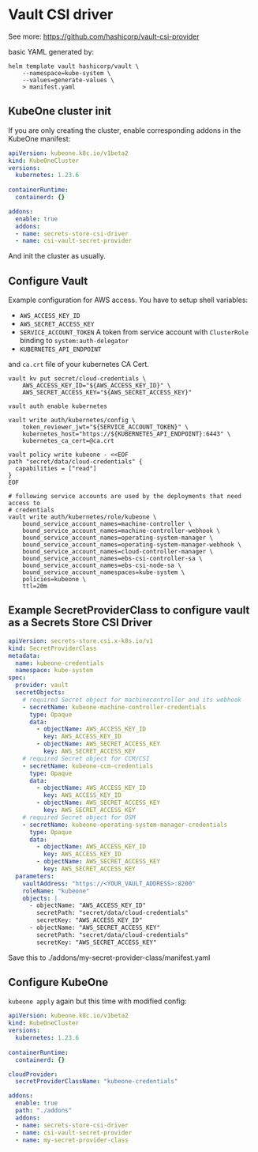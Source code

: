 # Vault CSI driver

See more: https://github.com/hashicorp/vault-csi-provider

basic YAML generated by:

```
helm template vault hashicorp/vault \
    --namespace=kube-system \
    --values=generate-values \
    > manifest.yaml
```

## KubeOne cluster init

If you are only creating the cluster, enable corresponding addons in the KubeOne
manifest:

```yaml
apiVersion: kubeone.k8c.io/v1beta2
kind: KubeOneCluster
versions:
  kubernetes: 1.23.6
    
containerRuntime:
  containerd: {}

addons:
  enable: true
  addons:
  - name: secrets-store-csi-driver
  - name: csi-vault-secret-provider
```

And init the cluster as usually.

## Configure Vault

Example configuration for AWS access.
You have to setup shell variables:
* `AWS_ACCESS_KEY_ID`
* `AWS_SECRET_ACCESS_KEY`
* `SERVICE_ACCOUNT_TOKEN`
  A token from service account with `ClusterRole` binding to `system:auth-delegator`
* `KUBERNETES_API_ENDPOINT`

and `ca.crt` file of your kubernetes CA Cert.

```shell
vault kv put secret/cloud-credentials \
    AWS_ACCESS_KEY_ID="${AWS_ACCESS_KEY_ID}" \
    AWS_SECRET_ACCESS_KEY="${AWS_SECRET_ACCESS_KEY}"

vault auth enable kubernetes

vault write auth/kubernetes/config \
    token_reviewer_jwt="${SERVICE_ACCOUNT_TOKEN}" \
    kubernetes_host="https://${KUBERNETES_API_ENDPOINT}:6443" \
    kubernetes_ca_cert=@ca.crt

vault policy write kubeone - <<EOF
path "secret/data/cloud-credentials" {
  capabilities = ["read"]
}
EOF

# following service accounts are used by the deployments that need access to
# credentials
vault write auth/kubernetes/role/kubeone \
    bound_service_account_names=machine-controller \
    bound_service_account_names=machine-controller-webhook \
    bound_service_account_names=operating-system-manager \
    bound_service_account_names=operating-system-manager-webhook \
    bound_service_account_names=cloud-controller-manager \
    bound_service_account_names=ebs-csi-controller-sa \
    bound_service_account_names=ebs-csi-node-sa \
    bound_service_account_namespaces=kube-system \
    policies=kubeone \
    ttl=20m
```

## Example SecretProviderClass to configure vault as a Secrets Store CSI Driver

```yaml
apiVersion: secrets-store.csi.x-k8s.io/v1
kind: SecretProviderClass
metadata:
  name: kubeone-credentials
  namespace: kube-system
spec:
  provider: vault
  secretObjects:
    # required Secret object for machinecontroller and its webhook
    - secretName: kubeone-machine-controller-credentials
      type: Opaque
      data: 
        - objectName: AWS_ACCESS_KEY_ID
          key: AWS_ACCESS_KEY_ID 
        - objectName: AWS_SECRET_ACCESS_KEY
          key: AWS_SECRET_ACCESS_KEY
    # required Secret object for CCM/CSI
    - secretName: kubeone-ccm-credentials
      type: Opaque
      data: 
        - objectName: AWS_ACCESS_KEY_ID
          key: AWS_ACCESS_KEY_ID 
        - objectName: AWS_SECRET_ACCESS_KEY
          key: AWS_SECRET_ACCESS_KEY
    # required Secret object for OSM
    - secretName: kubeone-operating-system-manager-credentials
      type: Opaque
      data: 
        - objectName: AWS_ACCESS_KEY_ID
          key: AWS_ACCESS_KEY_ID 
        - objectName: AWS_SECRET_ACCESS_KEY
          key: AWS_SECRET_ACCESS_KEY 
  parameters:
    vaultAddress: "https://<YOUR_VAULT_ADDRESS>:8200"
    roleName: "kubeone"
    objects: |
      - objectName: "AWS_ACCESS_KEY_ID"
        secretPath: "secret/data/cloud-credentials"
        secretKey: "AWS_ACCESS_KEY_ID"
      - objectName: "AWS_SECRET_ACCESS_KEY"
        secretPath: "secret/data/cloud-credentials"
        secretKey: "AWS_SECRET_ACCESS_KEY"
```

Save this to ./addons/my-secret-provider-class/manifest.yaml

## Configure KubeOne

`kubeone apply` again but this time with modified config:

```yaml
apiVersion: kubeone.k8c.io/v1beta2
kind: KubeOneCluster
versions:
  kubernetes: 1.23.6
    
containerRuntime:
  containerd: {}

cloudProvider:
  secretProviderClassName: "kubeone-credentials"

addons:
  enable: true
  path: "./addons"
  addons:
  - name: secrets-store-csi-driver
  - name: csi-vault-secret-provider
  - name: my-secret-provider-class
```
